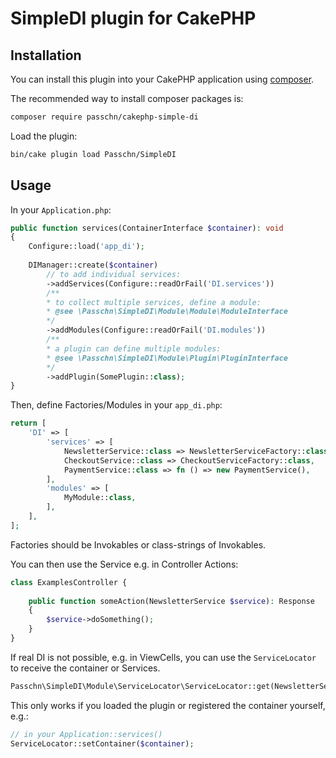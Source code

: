 # SimpleDI plugin for CakePHP

## Installation

You can install this plugin into your CakePHP application using [composer](https://getcomposer.org).

The recommended way to install composer packages is:

```sh
composer require passchn/cakephp-simple-di
```

Load the plugin:

```sh
bin/cake plugin load Passchn/SimpleDI
```

## Usage

In your `Application.php`:

```php
public function services(ContainerInterface $container): void
{
    Configure::load('app_di');
    
    DIManager::create($container)
        // to add individual services: 
        ->addServices(Configure::readOrFail('DI.services'))
        /**
        * to collect multiple services, define a module: 
        * @see \Passchn\SimpleDI\Module\Module\ModuleInterface
        */
        ->addModules(Configure::readOrFail('DI.modules')) 
        /**
        * a plugin can define multiple modules: 
        * @see \Passchn\SimpleDI\Module\Plugin\PluginInterface
        */
        ->addPlugin(SomePlugin::class); 
}
```

Then, define Factories/Modules in your `app_di.php`:

```php
return [
    'DI' => [
        'services' => [
            NewsletterService::class => NewsletterServiceFactory::class,
            CheckoutService::class => CheckoutServiceFactory::class,
            PaymentService::class => fn () => new PaymentService(),
        ],
        'modules' => [
            MyModule::class,
        ],
    ],
];
```

Factories should be Invokables or class-strings of Invokables. 

You can then use the Service e.g. in Controller Actions:

```php
class ExamplesController {
    
    public function someAction(NewsletterService $service): Response 
    {
        $service->doSomething();
    }
}
```

If real DI is not possible, e.g. in ViewCells, you can use the `ServiceLocator` to receive the container or Services.

```php
Passchn\SimpleDI\Module\ServiceLocator\ServiceLocator::get(NewsletterService::class); // the service
```

This only works if you loaded the plugin or registered the container yourself, e.g.:

```php
// in your Application::services()
ServiceLocator::setContainer($container);
```
